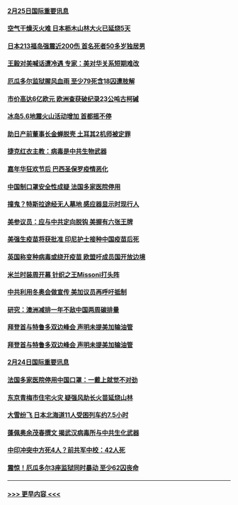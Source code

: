 #### [2月25日国际重要讯息](../pages/prog202/a103061760.md?t=02251901) 
#### [空气干燥灭火难 日本枥木山林大火已延烧5天](../pages/prog202/a103061745.md?t=02251901) 
#### [日本213福岛强震近200伤 首名死者50多岁独居男](../pages/prog202/a103061679.md?t=02251901) 
#### [王毅对美喊话遭冷遇 专家：美对华关系短期难改](../pages/prog202/a103061627.md?t=02251901) 
#### [厄瓜多尔监狱腥风血雨 至少79死含18囚遭肢解](../pages/prog202/a103061605.md?t=02251901) 
#### [市价高达6亿欧元 欧洲查获破纪录23公吨古柯碱](../pages/prog202/a103061564.md?t=02251901) 
#### [冰岛5.6地震火山活动增加 首都摇不停](../pages/prog202/a103061544.md?t=02251901) 
#### [助日产前董事长金蝉脱壳 土耳其2机师被定罪](../pages/prog202/a103061526.md?t=02251901) 
#### [捷克红衣主教：病毒是中共生物武器](../pages/prog202/a103061525.md?t=02251901) 
#### [嘉年华狂欢节后 巴西圣保罗疫情恶化](../pages/prog202/a103061512.md?t=02251901) 
#### [中国制口罩安全性成疑 法国多家医院停用](../pages/prog202/a103061443.md?t=02251901) 
#### [撞鬼？特斯拉途经无人墓地 感应器显示时现行人](../pages/prog202/a103061316.md?t=02251901) 
#### [美参议员：应与中共定向脱钩 美握有六张王牌](../pages/prog202/a103061380.md?t=02251901) 
#### [美强生疫苗将获批准 印尼护士接种中国疫苗后死](../pages/prog202/a103061371.md?t=02251901) 
#### [英国称变种病毒或绕开疫苗 欧盟吁成员国开放边境](../pages/prog202/a103061284.md?t=02251901) 
#### [米兰时装周开幕 针织之王Missoni打头阵](../pages/prog202/a103061331.md?t=02251901) 
#### [中共利用冬奥会做宣传 美加议员再呼吁抵制](../pages/prog202/a103061186.md?t=02251901) 
#### [研究：澳洲减排一年不敌中国两周碳排量](../pages/prog202/a103061199.md?t=02251901) 
#### [拜登首与特鲁多双边峰会 声明未提美加输油管](../pages/prog202/a103061130.md?t=02251901) 
#### [拜登首与特鲁多双边峰会 声明未提美加输油管](../pages/prog202/a103060996.md?t=02251901) 
#### [2月24日国际重要讯息](../pages/prog202/a103060992.md?t=02251901) 
#### [法国多家医院停用中国口罩：一戴上就觉不对劲](../pages/prog202/a103060962.md?t=02251901) 
#### [东京青梅市住宅火灾 疑强风助长火苗延烧山林](../pages/prog202/a103060911.md?t=02251901) 
#### [大雪纷飞 日本北海道11人受困列车约7.5小时](../pages/prog202/a103060871.md?t=02251901) 
#### [蓬佩奥余茂春撰文 揭武汉病毒所与中共生化武器](../pages/prog202/a103060829.md?t=02251901) 
#### [中印冲突中方死4人？前共军中校：42人死](../pages/prog202/a103060823.md?t=02251901) 
#### [震惊！厄瓜多尔3座监狱同时暴动 至少62囚丧命](../pages/prog202/a103060790.md?t=02251901) 

----
#### [ >>> 更早内容 <<< ](../indexes/prog202-earlier.md)
